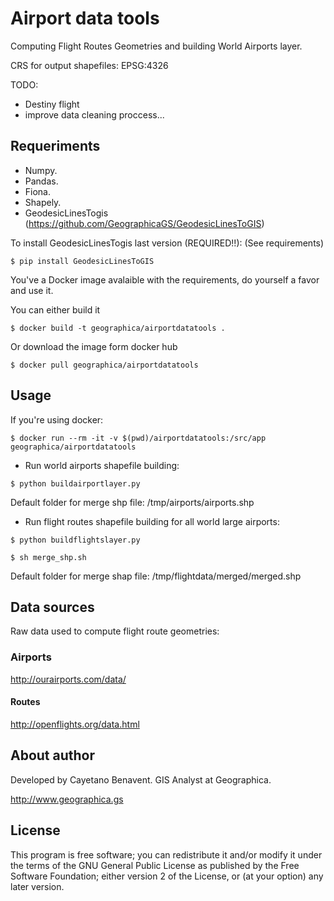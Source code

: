 # Airport data tools
Computing Flight Routes Geometries and building World Airports layer.

CRS for output shapefiles: EPSG:4326

TODO:
- Destiny flight
- improve data cleaning proccess...

## Requeriments
- Numpy.
- Pandas.
- Fiona.
- Shapely.
- GeodesicLinesTogis (https://github.com/GeographicaGS/GeodesicLinesToGIS)

To install GeodesicLinesTogis last version (REQUIRED!!):
(See requirements)
```
$ pip install GeodesicLinesToGIS
```

You've a Docker image avalaible with the requirements, do yourself a favor and use it.

You can either build it
```
$ docker build -t geographica/airportdatatools .
```
Or download the image form docker hub
```
$ docker pull geographica/airportdatatools
```

## Usage
If you're using docker:
```
$ docker run --rm -it -v $(pwd)/airportdatatools:/src/app geographica/airportdatatools
```

- Run world airports shapefile building:
```
$ python buildairportlayer.py
```
Default folder for merge shp file: /tmp/airports/airports.shp

- Run flight routes shapefile building for all world large airports:
```
$ python buildflightslayer.py

$ sh merge_shp.sh
```
Default folder for merge shap file: /tmp/flightdata/merged/merged.shp

## Data sources
Raw data used to compute flight route geometries:

### Airports
http://ourairports.com/data/

#### Routes
http://openflights.org/data.html


## About author
Developed by Cayetano Benavent.
GIS Analyst at Geographica.

http://www.geographica.gs

## License
This program is free software; you can redistribute it and/or modify
it under the terms of the GNU General Public License as published by
the Free Software Foundation; either version 2 of the License, or
(at your option) any later version.
